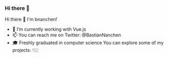 ### Hi there 👋

Hi there 👋 I'm bnanchen!
- 🏃 I’m currently working with Vue.js
- 📫 You can reach me on Twitter: @BastianNanchen
- 🎓 Freshly graduated in computer science
You can explore some of my projects: 👇🏼



<!--
**bnanchen/bnanchen** is a ✨ _special_ ✨ repository because its `README.md` (this file) appears on your GitHub profile.

Here are some ideas to get you started:

- 🔭 I’m currently working on ...
- 🌱 I’m currently learning ...
- 👯 I’m looking to collaborate on ...
- 🤔 I’m looking for help with ...
- 💬 Ask me about ...
- 📫 How to reach me: ...
- 😄 Pronouns: ...
- ⚡ Fun fact: ...
-->

